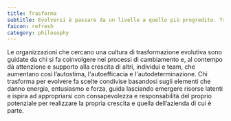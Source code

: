 ```yaml
---
title: Trasforma
subtitle: Evolversi è passare da un livello a quello più progredito. Trasformarsi è mutarsi in qualcosa che è altro da sè, con pensieri comportamenti e convinzioni coerenti con il nuovo essere che si è diventati.
faicon: refresh
category: philosophy
---
```



Le organizzazioni che cercano una cultura di trasformazione evolutiva sono
guidate da chi si fa coinvolgere nei processi di cambiamento e, al contempo dà
attenzione e supporto alla crescita di altri, individui e team, che aumentano
così l’autostima, l'autoefficacia e l'autodeterminazione. Chi trasforma per
evolvere fa scelte condivise basandosi sugli elementi che danno energia,
entusiasmo e forza, guida lasciando emergere risorse latenti e ispira ad
appropriarsi con consapevolezza e responsabilità del proprio potenziale per
realizzare la propria crescita e quella dell’azienda di cui è parte.
